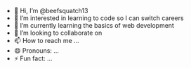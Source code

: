 - 👋 Hi, I’m @beefsquatch13
- 👀 I’m interested in learning to code so I can switch careers
- 🌱 I’m currently learning the basics of web development
- 💞️ I’m looking to collaborate on 
- 📫 How to reach me ...
- 😄 Pronouns: ...
- ⚡ Fun fact: ...

<!---
beefsquatch13/beefsquatch13 is a ✨ special ✨ repository because its `README.md` (this file) appears on your GitHub profile.
You can click the Preview link to take a look at your changes.
--->
